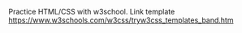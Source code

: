 Practice HTML/CSS with w3school.
Link template https://www.w3schools.com/w3css/tryw3css_templates_band.htm